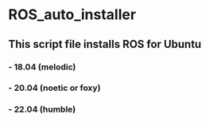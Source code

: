 # ROS_auto_installer
 
## This script file installs ROS for Ubuntu 
### - 18.04 (melodic)
### - 20.04 (noetic or foxy)
### - 22.04 (humble)
## 
